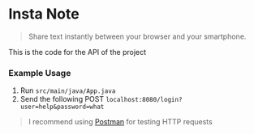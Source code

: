 # Insta Note

>Share text instantly between your browser and your smartphone.

This is the code for the API of the project

### Example Usage
1. Run `src/main/java/App.java`
2. Send the following POST `localhost:8080/login?user=help&password=what`
> I recommend using [Postman](https://www.getpostman.com) for testing HTTP requests